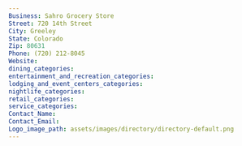 ```yaml
---
Business: Sahro Grocery Store
Street: 720 14th Street
City: Greeley
State: Colorado
Zip: 80631
Phone: (720) 212-8045
Website: 
dining_categories: 
entertainment_and_recreation_categories: 
lodging_and_event_centers_categories: 
nightlife_categories: 
retail_categories: 
service_categories: 
Contact_Name: 
Contact_Email: 
Logo_image_path: assets/images/directory/directory-default.png
---
```

